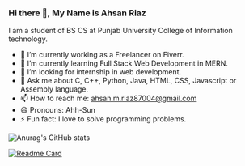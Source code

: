 ### Hi there 👋, My Name is Ahsan Riaz
I am a student of BS CS at Punjab University College of Information technology.
- 🔭 I’m currently working as a Freelancer on Fiverr.
- 🌱 I’m currently learning Full Stack Web Development in MERN.
- 🤔 I’m looking for internship in web development.
- 💬 Ask me about C, C++, Python, Java, HTML, CSS, Javascript or Assembly language.
- 📫 How to reach me: ahsan.m.riaz87004@gmail.com
- 😄 Pronouns: Ahh-Sun
- ⚡ Fun fact: I love to solve programming problems.

![Anurag's GitHub stats](https://github-readme-stats.vercel.app/api?username=ahsanriaz9&show_icons=true&theme=radical)

[![Readme Card](https://github-readme-stats.vercel.app/api/pin/?username=ahsanriaz9&repo=github-readme-stats)](https://github.com/ahsanriaz9/github-readme-stats)



